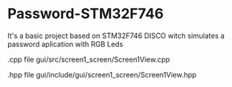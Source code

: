 # Password-STM32F746
It's a basic project based on STM32F746 DISCO witch simulates a password aplication with RGB Leds

.cpp file
gui/src/screen1_screen/Screen1View.cpp

.hpp file
gui/include/gui/screen1_screen/Screen1View.hpp
